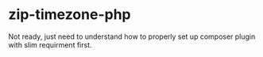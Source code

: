 zip-timezone-php
================

Not ready, just need to understand how to properly set up composer plugin with slim requirment first.
